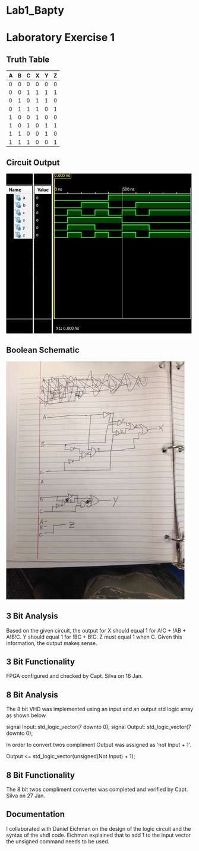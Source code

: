 Lab1_Bapty
==========

# Laboratory Exercise 1

## Truth Table

|   A   |   B   |   C   |   X   |   Y   |   Z   |
| ------|------ |-------|-------| ------|------ |
| 0     | 0     | 0     | 0     | 0     | 0     |
| 0     | 0     | 1     | 1     | 1     | 1     |
| 0     | 1     | 0     | 1     | 1     | 0     |
| 0     | 1     | 1     | 1     | 0     | 1     |
| 1     | 0     | 0     | 1     | 0     | 0     |
| 1     | 0     | 1     | 0     | 1     | 1     |
| 1     | 1     | 0     | 0     | 1     | 0     |
| 1     | 1     | 1     | 0     | 0     | 1     |


## Circuit Output

![alt tag](https://github.com/seanbapty/Lab1_Bapty/blob/master/Lab%201%20Prelab%20Test.JPG)

## Boolean Schematic

![alt tag](https://github.com/seanbapty/Lab1_Bapty/blob/master/lab1%20schematic.JPG)

## 3 Bit Analysis

Based on the given circuit, the output for X should equal 1 for A!C + !AB + A!B!C. Y should equal 1 for !BC + B!C. 
Z must equal 1 when C. Given this information, the output makes sense.

## 3 Bit Functionality

FPGA configured and checked by Capt. Silva on 16 Jan.

## 8 Bit Analysis

The 8 bit VHD was implemented using an input and an output std logic array as shown below.

signal Input: std_logic_vector(7 downto 0);
signal Output: std_logic_vector(7 downto 0);

In order to convert twos compliment Output was assigned as 'not Input + 1'.

Output <= std_logic_vector(unsigned(Not Input) + 1);

## 8 Bit Functionality

The 8 bit twos compliment converter was completed and verified by Capt. Silva on 27 Jan.

## Documentation

I collaborated with Daniel Eichman on the design of the logic circuit and the syntax of the vhdl code. Eichman explained that to add 1 to the Input vector the unsigned command needs to be used.
